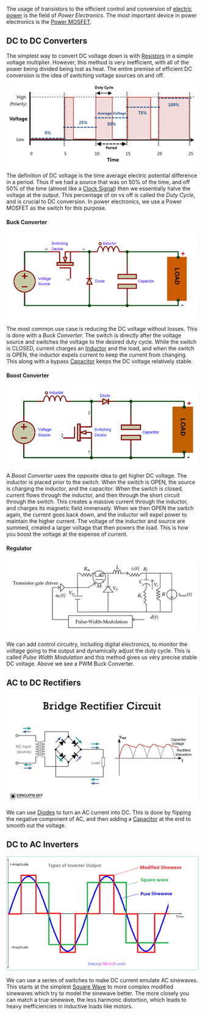 
The usage of transistors to the efficient control and conversion of [electric power](../Electricity.md) is the field of *Power Electronics*. The most important device in power electronics is the [Power MOSFET](Analog%20FET.md).

## DC to DC Converters

The simplest way to convert DC voltage down is with [Resistors](Resistors.md) in a simple voltage multiplier. However, this method is very inefficient, with all of the power being divided being lost as heat. The entire premise of efficient DC conversion is the idea of switching voltage sources on and off.

![](../../Attachments/Pasted%20image%2020230123221251.png)

The definition of DC voltage is the time average electric potential difference in a period. Thus if we had a source that was on 50% of the time, and off 50% of the time (almost like a [Clock Signal](../Digital/Clock%20Signal.md)) then we essentially halve the voltage at the output. This percentage of on vs off is called the *Duty Cycle*, and is crucial to DC conversion. In power electronics, we use a Power MOSFET as the switch for this purpose.

#### Buck Converter

![](../../Attachments/Pasted%20image%2020230123220247.png)

The most common use case is reducing the DC voltage without losses. This is done with a *Buck Converter*. The switch is directly after the voltage source and switches the voltage to the desired duty cycle. While the switch is CLOSED, current charges an [Inductor](Inductors.md) and the load, and when the switch is OPEN, the inductor expels current to keep the current from changing. This along with a bypass [Capacitor](Capacitors.md) keeps the DC voltage relatively stable.


#### Boost Converter

![](../../Attachments/Pasted%20image%2020230123221719.png)

A *Boost Converter* uses the opposite idea to get higher DC voltage. The inductor is placed prior to the switch. When the switch is OPEN, the source is charging the inductor, and the capacitor. When the switch is closed, current flows through the inductor, and then through the short circuit through the switch. This creates a massive current through the inductor, and charges its magnetic field immensely. When we then OPEN the switch again, the current goes back down, and the inductor will expel power to maintain the higher current. The voltage of the inductor and source are summed, created a larger voltage that then powers the load. This is how you boost the voltage at the expense of current.


#### Regulator

![](../../Attachments/Pasted%20image%2020230123221040.png)

We can add control circuitry, including digital electronics, to monitor the voltage going to the output and dynamically adjust the duty cycle. This is called *Pulse Width Modulation* and this method gives us very precise stable DC voltage. Above we see a PWM Buck Converter. 

## AC to DC Rectifiers

![](../../Attachments/Pasted%20image%2020230123223010.png)

We can use [Diodes](Diodes.md) to turn an AC current into DC. This is done by flipping the negative component of AC, and then adding a [Capacitor](Capacitors.md) at the end to smooth out the voltage.


## DC to AC Inverters

![](../../Attachments/Pasted%20image%2020230123223624.png)

We can use a series of switches to make DC current emulate AC sinewaves. This starts at the simplest [Square Wave](../Signals.md) to more complex modified sinewaves which try to model the sinewave better. The more closely you can match a true sinewave, the less harmonic distortion, which leads to heavy inefficiencies in inductive loads like motors.